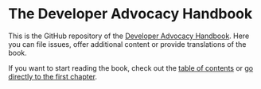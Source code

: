 # The Developer Advocacy Handbook

This is the GitHub repository of the [Developer Advocacy Handbook](https://developer-advocacy.com/). Here you can file issues, offer additional content or provide translations of the book. 

If you want to start reading the book, check out the [table of contents](https://developer-advocacy.com/toc) or [go directly to the first chapter](https://developer-advocacy.com/what-is-developer-advocacy).

